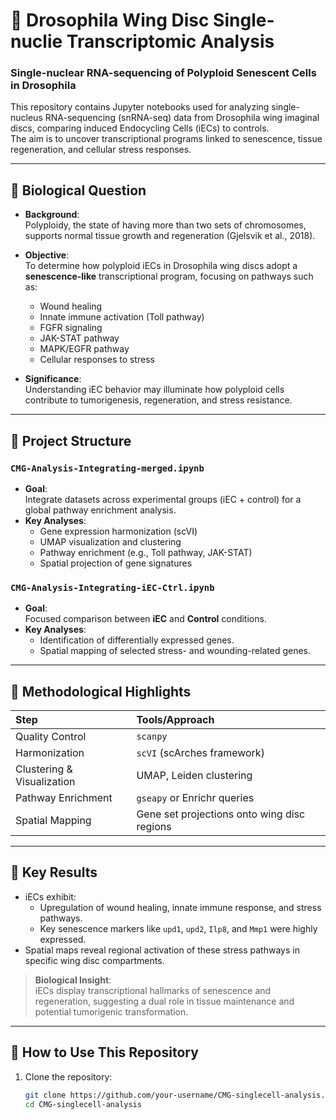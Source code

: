 # 🧬 Drosophila Wing Disc Single-nuclie Transcriptomic Analysis
### Single-nuclear RNA-sequencing of Polyploid Senescent Cells in Drosophila

This repository contains Jupyter notebooks used for analyzing single-nucleus RNA-sequencing (snRNA-seq) data from Drosophila wing imaginal discs, comparing induced Endocycling Cells (iECs) to controls.  
The aim is to uncover transcriptional programs linked to senescence, tissue regeneration, and cellular stress responses.

---

## 🧪 Biological Question

- **Background**:  
  Polyploidy, the state of having more than two sets of chromosomes, supports normal tissue growth and regeneration (Gjelsvik et al., 2018).
  
- **Objective**:  
  To determine how polyploid iECs in Drosophila wing discs adopt a **senescence-like** transcriptional program, focusing on pathways such as:
  - Wound healing
  - Innate immune activation (Toll pathway)
  - FGFR signaling
  - JAK-STAT pathway
  - MAPK/EGFR pathway
  - Cellular responses to stress

- **Significance**:  
  Understanding iEC behavior may illuminate how polyploid cells contribute to tumorigenesis, regeneration, and stress resistance.

---

## 📁 Project Structure

### `CMG-Analysis-Integrating-merged.ipynb`
- **Goal**:  
  Integrate datasets across experimental groups (iEC + control) for a global pathway enrichment analysis.
- **Key Analyses**:
  - Gene expression harmonization (scVI)
  - UMAP visualization and clustering
  - Pathway enrichment (e.g., Toll pathway, JAK-STAT)
  - Spatial projection of gene signatures

### `CMG-Analysis-Integrating-iEC-Ctrl.ipynb`
- **Goal**:  
  Focused comparison between **iEC** and **Control** conditions.
- **Key Analyses**:
  - Identification of differentially expressed genes.
  - Spatial mapping of selected stress- and wounding-related genes.

---

## 🔬 Methodological Highlights

| Step | Tools/Approach |
|:-----|:--------------|
| Quality Control | `scanpy` |
| Harmonization | `scVI` (scArches framework) |
| Clustering & Visualization | UMAP, Leiden clustering |
| Pathway Enrichment | `gseapy` or Enrichr queries |
| Spatial Mapping | Gene set projections onto wing disc regions |

---

## 🌟 Key Results

- iECs exhibit:
  - Upregulation of wound healing, innate immune response, and stress pathways.
  - Key senescence markers like `upd1`, `upd2`, `Ilp8`, and `Mmp1` were highly expressed.
- Spatial maps reveal regional activation of these stress pathways in specific wing disc compartments.

> **Biological Insight**:  
  iECs display transcriptional hallmarks of senescence and regeneration, suggesting a dual role in tissue maintenance and potential tumorigenic transformation.

---

## 🧠 How to Use This Repository

1. Clone the repository:
   ```bash
   git clone https://github.com/your-username/CMG-singlecell-analysis.git
   cd CMG-singlecell-analysis
